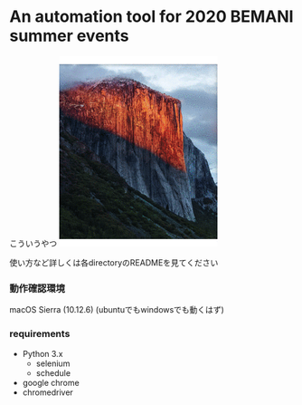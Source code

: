 An automation tool for 2020 BEMANI summer events
===

こういうやつ
![](ichika_jannkenn/ichika_jannkenn.gif)

使い方など詳しくは各directoryのREADMEを見てください

### 動作確認環境
macOS Sierra (10.12.6)
(ubuntuでもwindowsでも動くはず)

### requirements
- Python 3.x
  - selenium
  - schedule
- google chrome
- chromedriver
